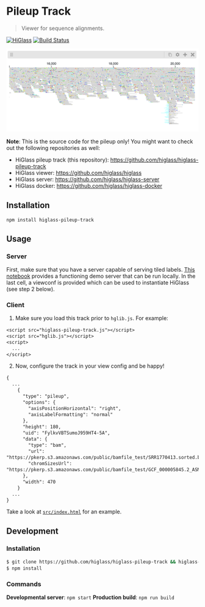 # Pileup Track

> Viewer for sequence alignments.

[![HiGlass](https://img.shields.io/badge/higlass-👍-red.svg?colorB=0f5d92)](http://higlass.io)
[![Build Status](https://img.shields.io/travis/higlass/higlass-pileup-track/master.svg?colorB=0f5d92)](https://travis-ci.org/higlass/higlass-pileup-track)

<img src="/teaser.png?raw=true" width="600" />

**Note**: This is the source code for the pileup only! You might want to check out the following repositories as well:

- HiGlass pileup track (this repository): https://github.com/higlass/higlass-pileup-track
- HiGlass viewer: https://github.com/higlass/higlass
- HiGlass server: https://github.com/higlass/higlass-server
- HiGlass docker: https://github.com/higlass/higlass-docker

## Installation

```
npm install higlass-pileup-track
```

## Usage

### Server

First, make sure that you have a server capable of serving tiled labels.
[This notebook](https://github.com/higlass/higlass-python/blob/pkerpedjiev/merge-branches/notebooks/Label%20server%20example.ipynb) provides a functioning demo
server that can be run locally. In the last cell, a viewconf is provided which
can be used to instantiate HiGlass (see step 2 below).

### Client

1. Make sure you load this track prior to `hglib.js`. For example:

```
<script src="higlass-pileup-track.js"></script>
<script src="hglib.js"></script>
<script>
  ...
</script>
```

2. Now, configure the track in your view config and be happy! 

```
{
  ...
    {
      "type": "pileup",
      "options": {
        "axisPositionHorizontal": "right",
        "axisLabelFormatting": "normal"
      },
      "height": 180,
      "uid": "FylkvVBTSumoJ959HT4-5A",
      "data": {
        "type": "bam",
        "url": "https://pkerp.s3.amazonaws.com/public/bamfile_test/SRR1770413.sorted.bam",
        "chromSizesUrl": "https://pkerp.s3.amazonaws.com/public/bamfile_test/GCF_000005845.2_ASM584v2_genomic.chrom.sizes"
      },
      "width": 470
    }
  ...
}
```

Take a look at [`src/index.html`](src/index.html) for an example.

## Development

### Installation

```bash
$ git clone https://github.com/higlass/higlass-pileup-track && higlass-pileup-track
$ npm install
```

### Commands

**Developmental server**: `npm start`
**Production build**: `npm run build`
